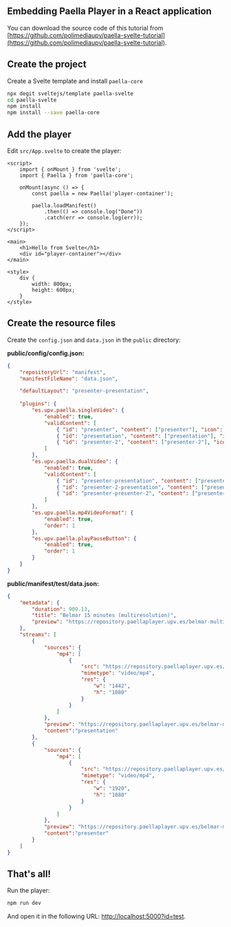## Embedding Paella Player in a React application

You can download the source code of this tutorial from [https://github.com/polimediaupv/paella-svelte-tutorial](https://github.com/polimediaupv/paella-svelte-tutorial).



## Create the project

Create a Svelte template and install `paella-core`

```sh
npx degit sveltejs/template paella-svelte
cd paella-svelte
npm install
npm install --save paella-core
```



## Add the player

Edit `src/App.svelte` to create the player:

```svelte
<script>
	import { onMount } from 'svelte';
	import { Paella } from 'paella-core';

	onMount(async () => {
		const paella = new Paella('player-container');

		paella.loadManifest()
			.then(() => console.log("Done"))
			.catch(err => console.log(err));
	});
</script>

<main>
	<h1>Hello from Svelte</h1>
	<div id="player-container"></div>
</main>

<style>
	div {
		width: 800px;
		height: 600px;
	}
</style>
```



## Create the resource files

Create the `config.json` and `data.json` in the `public` directory:

**public/config/config.json:**

```json
{
	"repositoryUrl": "manifest",
	"manifestFileName": "data.json",

	"defaultLayout": "presenter-presentation",
	
	"plugins": {
		"es.upv.paella.singleVideo": {
			"enabled": true,
			"validContent": [
				{ "id": "presenter", "content": ["presenter"], "icon": "present-mode-2.svg", "title": "Presenter" },
				{ "id": "presentation", "content": ["presentation"], "icon": "present-mode-1.svg", "title": "Presentation" },
				{ "id": "presenter-2", "content": ["presenter-2"], "icon": "present-mode-1.svg", "title": "Presentation" }
			]
		},
		"es.upv.paella.dualVideo": {
			"enabled": true,
			"validContent": [
				{ "id": "presenter-presentation", "content": ["presenter","presentation"], "icon": "present-mode-3.svg", "title": "Presenter and presentation" },
				{ "id": "presenter-2-presentation", "content": ["presenter-2","presentation"], "icon": "present-mode-3.svg", "title": "Presenter and presentation" },
				{ "id": "presenter-presenter-2", "content": ["presenter","presenter-2"], "icon": "present-mode-3.svg", "title": "Presenter and presentation" }
			]
		},
		"es.upv.paella.mp4VideoFormat": {
			"enabled": true,
			"order": 1
		},
		"es.upv.paella.playPauseButton": {
			"enabled": true,
			"order": 1
		}
	}
}
```



**public/manifest/test/data.json:**

```json
{
	"metadata": {
		"duration": 909.13,
		"title": "Belmar 15 minutes (multiresolution)",
		"preview": "https://repository.paellaplayer.upv.es/belmar-multiresolution/preview/belmar-preview.jpg"
	},
	"streams": [
		{
			"sources": {
				"mp4": [
					{
						"src": "https://repository.paellaplayer.upv.es/belmar-multiresolution/media/720-presentation.mp4",
						"mimetype": "video/mp4",
						"res": {
							"w": "1442",
							"h": "1080"
						}
					}
				]
			},
			"preview": "https://repository.paellaplayer.upv.es/belmar-multiresolution/preview/presentation_cut.jpg",
			"content":"presentation"
		},
		{
			"sources": {
				"mp4": [
					{
						"src": "https://repository.paellaplayer.upv.es/belmar-multiresolution/media/720-presenter.mp4",
						"mimetype": "video/mp4",
						"res": {
							"w": "1920",
							"h": "1080"
						}
					}
				]
			},
			"preview": "https://repository.paellaplayer.upv.es/belmar-multiresolution/preview/presenter_cut.jpg",
			"content":"presenter"
		}
	]
}
```



## That's all!

Run the player:

```sh
npm run dev
```

And open it in the following URL: [http://localhost:5000?id=test](http://localhost:5000?id=test).